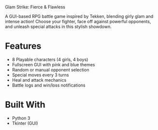 Glam Strike: Fierce & Flawless

A GUI-based RPG battle game inspired by Tekken, blending girly glam and intense action! Choose your fighter, face off against powerful opponents, and unleash special attacks in this stylish showdown.

# Features
- 8 Playable characters (4 girls, 4 boys)
- Fullscreen GUI with pink and blue themes
- Random or manual opponent selection
- Special moves every 3 turns
- Heal and attack mechanics
- Battle logs and win/loss notifications

# Built With
- Python 3
- Tkinter (GUI)